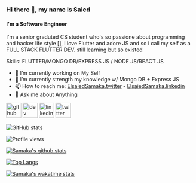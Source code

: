 

### Hi there 👋, my name is Saied
#### I'm a Software Engineer
I'm a senior graduted CS student who's so passione about programming and hacker life style [], i love Flutter and adore JS and so i call my self as a FULL STACK FLUTTER DEV. still learning but so existed

Skills: FLUTTER/MONGO DB/EXPRESS JS / NODE JS/REACT JS 

- 🔭 I’m currently working on My Self 
- 🌱 I’m currently strength my knowledge  w/ Mongo DB + Express JS
- 📫 How to reach me: [ElsaiedSamaka.twitter](https://twitter.com/Random_Memss) - [ElsaiedSamaka.linkedin](https://www.linkedin.com/in/elsaied-samaka-513a0518b/)
- 💬 Ask me about Anything  


[<img src='https://cdn.jsdelivr.net/npm/simple-icons@3.0.1/icons/github.svg' alt='github' height='40'>](https://github.com/ElsaiedSamaka)  [<img src='https://cdn.jsdelivr.net/npm/simple-icons@3.0.1/icons/dev-dot-to.svg' alt='dev' height='40'>](https://dev.to/ElsaiedSamaka)  [<img src='https://cdn.jsdelivr.net/npm/simple-icons@3.0.1/icons/linkedin.svg' alt='linkedin' height='40'>](https://www.linkedin.com/in/elsaied-samaka-513a0518b/)  [<img src='https://cdn.jsdelivr.net/npm/simple-icons@3.0.1/icons/twitter.svg' alt='twitter' height='40'>](https://twitter.com/ElsaiedSamaka) 



![GitHub stats](https://github-readme-stats.vercel.app/api?username=ElsaiedSamaka&show_icons=true)  

![Profile views](https://gpvc.arturio.dev/ElsaiedSamaka) 

[![Samaka's github stats](https://github-readme-stats.vercel.app/api?username=ElsaiedSamaka)](https://github.com/ElsaiedSamaka/github-readme-stats&count_private=true&show_icons=true)

[![Top Langs](https://github-readme-stats.vercel.app/api/top-langs/?username=ElsaiedSamaka)](https://github.com/ElsaiedSamaka/github-readme-stats)

[![Samaka's wakatime stats](https://github-readme-stats.vercel.app/api/wakatime?username=ElsaiedSamaka)](https://github.com/ElsaiedSamaka/github-readme-stats)



